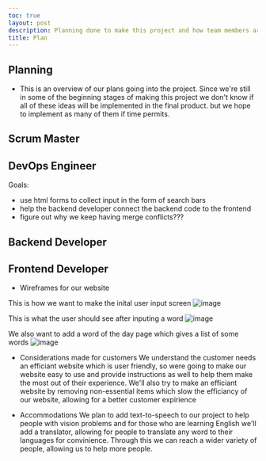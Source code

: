 ```yaml
---
toc: true
layout: post
description: Planning done to make this project and how team members are contributing to project goals
title: Plan
---
```


## Planning

- This is an overview of our plans going into the project. Since we're still in some of the beginning stages of making this project we don't know if all of these ideas will be implemented in the final product. but we hope to implement as many of them if time permits.

## Scrum Master

## DevOps Engineer

Goals: 
- use html forms to collect input in the form of search bars 
- help the backend developer connect the backend code to the frontend  
- figure out why we keep having merge conflicts??? 

## Backend Developer

## Frontend Developer

- Wireframes for our website

This is how we want to make the inital user input screen
![image](https://user-images.githubusercontent.com/82348259/197446035-a0cb20cc-e73f-4d40-bfe6-a3799536d0c2.png)

This is what the user should see after inputing a word
![image](https://user-images.githubusercontent.com/82348259/197446183-3bb187c7-a20d-4d3b-a726-9a8e1365c929.png)

We also want to add a word of the day page which gives a list of some words
![image](https://user-images.githubusercontent.com/82348259/197446471-b5ddc5d7-8de5-441a-a665-7406a658272b.png)

- Considerations made for customers
We understand the customer needs an efficiant website which is user friendly, so were going to make our website easy to use and provide instructions as well to help them make the most out of their experience. We'll also try to make an efficiant website by removing non-essential items which slow the efficiancy of our website, allowing for a better customer expirience

- Accommodations
We plan to add text-to-speech to our project to help people with vision problems and for those who are learning English we'll add a translator, allowing for people to translate any word to their languages for convinience. Through this we can reach a wider variety of people, allowing us to help more people.
